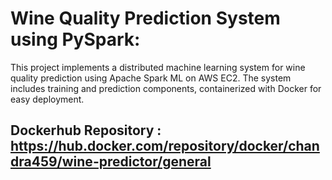 # Wine Quality Prediction System using PySpark:

This project implements a distributed machine learning system for wine quality prediction using Apache Spark ML on AWS EC2. The system includes training and prediction components, containerized with Docker for easy deployment.

## Dockerhub Repository : https://hub.docker.com/repository/docker/chandra459/wine-predictor/general

